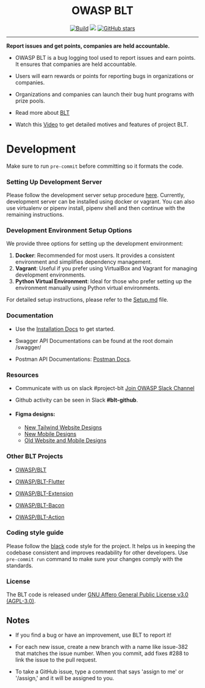 <h1 align="center"> OWASP BLT </h1>


<p align="center"><a href="https://github.com/OWASP/BLT/actions" rel="noopener noreferrer" target="__blank"><img alt="Build" src="https://github.com/OWASP/BLT/actions/workflows/auto-merge.yml/badge.svg"></a> <a href="https://github.com/OWASP/BLT/blob/main/LICENSE.md" rel="noopener noreferrer"><img src="https://img.shields.io/badge/license-AGPL--3.0-blue"></a>
<a href="https://github.com/OWASP/BLT" rel="noopener noreferrer" target="__blank"><img alt="GitHub stars" src="https://img.shields.io/github/stars/OWASP/BLT?style=social"></a></p>

------

  

**Report issues and get points, companies are held accountable.**

  

- OWASP BLT is a bug logging tool used to report issues and earn points. It ensures that companies are held accountable.

  

- Users will earn rewards or points for reporting bugs in organizations or companies.

  

- Organizations and companies can launch their bug hunt programs with prize pools.

  

- Read more about [BLT](https://owasp.org/www-project-bug-logging-tool/)


- Watch this [Video](https://www.youtube.com/watch?v=jNp3J6HLpqc) to get detailed motives and features of project BLT.
  

# Development

Make sure to run `pre-commit` before committing so it formats the code.  

### Setting Up Development Server

  

  

Please follow the development server setup procedure [here](https://github.com/OWASP/BLT/blob/main/Setup.md). Currently, development server can be installed using docker or vagrant. You can also use virtualenv or pipenv install, pipenv shell and then continue with the remaining instructions.

  

### Development Environment Setup Options

We provide three options for setting up the development environment:

1. **Docker**: Recommended for most users. It provides a consistent environment and simplifies dependency management.
2. **Vagrant**: Useful if you prefer using VirtualBox and Vagrant for managing development environments.
3. **Python Virtual Environment**: Ideal for those who prefer setting up the environment manually using Python virtual environments.

For detailed setup instructions, please refer to the [Setup.md](https://github.com/OWASP/BLT/blob/main/Setup.md) file.

### Documentation

  

  

- Use the [Installation Docs](https://github.com/OWASP/BLT/blob/main/Setup.md) to get started.

  

- Swagger API Documentations can be found at the root domain /swagger/

  

- Postman API Documentations: [Postman Docs](https://documenter.getpostman.com/view/19782933/VUqpscyV).

  

  

### Resources

  

  
- Communicate with us on slack #project-blt [Join OWASP Slack Channel](https://owasp.org/slack/invite)

  

- Github activity can be seen in Slack **#blt-github**.

  

- #### Figma designs: 
  - [New Tailwind Website Designs](https://www.figma.com/file/JE0QlQ95FVpk0wG9HyFw4D/BLT-Website?type=design&node-id=0%3A1&t=9aPMxdjUDBIUirAz-1)
  - [New Mobile Designs](https://www.figma.com/file/NYD5WZzJywnO338lchnece/Bug-Logging-Tool?type=design&node-id=0%3A1&t=k0Hx6qW4Ue9iZvbH-1)
  - [Old Website and Mobile Designs](https://www.figma.com/file/s0xuxeU6O2guoWEfA9OElZ/Design)

  

  

### Other BLT Projects

  

- [OWASP/BLT](https://www.github.com/OWASP/BLT)

  

- [OWASP/BLT-Flutter](https://www.github.com/OWASP/BLT-Flutter)

  

- [OWASP/BLT-Extension](https://www.github.com/OWASP/BLT-Extension)

  

- [OWASP/BLT-Bacon](https://www.github.com/OWASP/BLT-Bacon)

  

- [OWASP/BLT-Action](https://www.github.com/OWASP/BLT-Action)

  

  

### Coding style guide

  

  

Please follow the [black](https://github.com/psf/black) code style for the project. It helps us in keeping the codebase consistent and improves readability for other developers.
Use `pre-commit run` command to make sure your changes comply with the standards.

  

  

### License

  

The BLT code is released under [GNU Affero General Public License v3.0 (AGPL-3.0)](https://github.com/OWASP/BLT/blob/master/LICENSE).

  

  

## Notes

  

  

- If you find a bug or have an improvement, use BLT to report it!

  

- For each new issue, create a new branch with a name like issue-382 that matches the issue number. When you commit, add fixes #288 to link the issue to the pull request.

  

- To take a GitHub issue, type a comment that says 'assign to me' or '/assign,' and it will be assigned to you.
